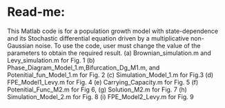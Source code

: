 # Read-me:
This Matlab code is for a population growth model with state-dependence and its Stochastic differential equation driven by a multiplicative non-Gaussian noise. 
To use the code, user must change the value of the parameters to obtain the required result.
(a) Brownian_simulation.m and Levy_simulation.m for Fig. 1
(b) Phase_Diagram_Model_1.m,Bifurcation_Dg_M1.m, and Potenitial_fun_Model_1.m for Fig. 2
(c) Simulation_Model_1.m for Fig.3
(d) FPE_Model1_Levy.m for Fig. 4
(e) Carrying_Capacity.m for Fig. 5
(f) Potenitial_Func_M2.m for Fig 6,
(g) Solution_M2.m for Fig. 7
(h) Simulation_Model_2.m for Fig. 8
(i) FPE_Model2_Levy.m for Fig. 9
